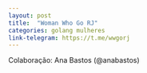 ```yaml
---
layout: post
title:  "Woman Who Go RJ"
categories: golang mulheres
link-telegram: https://t.me/wwgorj
---
```

Colaboração: Ana Bastos (@anabastos)
